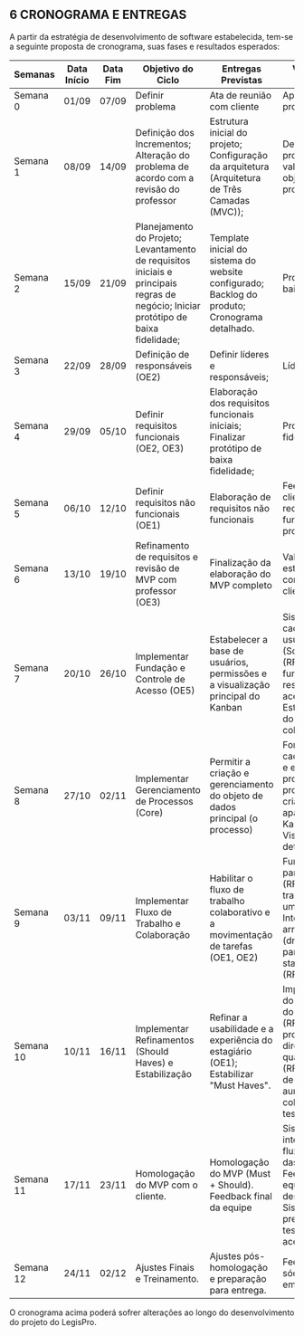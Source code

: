 ## 6 CRONOGRAMA E ENTREGAS

A partir da estratégia de desenvolvimento de software estabelecida, tem-se a seguinte proposta de cronograma, suas fases e resultados esperados:

| Semanas | Data Início | Data Fim | Objetivo do Ciclo | Entregas Previstas | Validação do Cliente | Fase do OpenUP |
| --- | --- | --- | --- | --- | --- | --- |
| Semana 0 | 01/09 | 07/09 | Definir problema | Ata de reunião com cliente | Aprovação do problema. | Concepção |
| Semana 1 | 08/09 | 14/09 | Definição dos Incrementos; Alteração do problema de acordo com a revisão do professor | Estrutura inicial do projeto; Configuração da arquitetura (Arquitetura de Três Camadas (MVC)); | Detalhamento do problema e validação de objetivos do produto. | Elaboração |
| Semana 2 | 15/09 | 21/09 | Planejamento do Projeto; Levantamento de requisitos iniciais e principais regras de negócio; Iniciar protótipo de baixa fidelidade; | Template inicial do sistema do website configurado; Backlog do produto; Cronograma detalhado. | Protótipo de baixa fidelidade; | Elaboração |
| Semana 3 | 22/09 | 28/09 | Definição de responsáveis (OE2) | Definir líderes e responsáveis; | Líderes definidos | Elaboração |
| Semana 4 | 29/09 | 05/10 | Definir requisitos funcionais (OE2, OE3) | Elaboração dos requisitos funcionais iniciais; Finalizar protótipo de baixa fidelidade; | Protótipo de alta fidelidade | Elaboração |
| Semana 5 | 06/10 | 12/10 | Definir requisitos não funcionais (OE1) | Elaboração de requisitos não funcionais | Feedback com o cliente sobre os requisitos não funcionais do projeto | Elaboração |
| Semana 6 | 13/10 | 19/10 | Refinamento de requisitos e revisão de MVP com professor (OE3) | Finalização da elaboração do MVP completo | Validação da estrutura do MVP com professor e cliente | Elaboração |
| Semana 7 | 20/10 | 26/10 | Implementar Fundação e Controle de Acesso (OE5) | Estabelecer a base de usuários, permissões e a visualização principal do Kanban | Sistema de cadastro de usuários (Sócio/Estagiário) (RF08); Login funcional com restrição de acesso (RF04); Estrutura visual do Kanban com colunas (RF12) | Construção |
| Semana 8 | 27/10 | 02/11 | Implementar Gerenciamento de Processos (Core) | Permitir a criação e gerenciamento do objeto de dados principal (o processo) | Formulários para cadastrar (RF01) e editar (RF02) processos; Os processos criados aparecem no Kanban (RF12); Visualização de detalhes (RF07) | Construção |
| Semana 9 | 03/11 | 09/11 | Implementar Fluxo de Trabalho e Colaboração | Habilitar o fluxo de trabalho colaborativo e a movimentação de tarefas (OE1, OE2) | Funcionalidade para atribuir (RF03) e transferir (RF05) um responsável; Interação de arrastar e soltar (drag-and-drop) para atualizar o status no Kanban (RF09) | Construção |
| Semana 10 | 10/11 | 16/11 | Implementar Refinamentos (Should Haves) e Estabilização | Refinar a usabilidade e a experiência do estagiário (OE1); Estabilizar "Must Haves". | Implementação do "Dashboard do estagiário" (RF06); Adicionar processo diretamente pelo quadro Kanban (RF10); Correção de bugs e aumento da cobertura de testes. | Construção |
| Semana 11 | 17/11 | 23/11 | Homologação do MVP com o cliente. | Homologação do MVP (Must + Should). Feedback final da equipe | Sistema integrado (painel, fluxo, dashboard); Feedback final da equipe de desenvolvimento; Sistema preparado para testes de aceitação | Transição |
| Semana 12 | 24/11 | 02/12 | Ajustes Finais e Treinamento. | Ajustes pós-homologação e preparação para entrega. | Feedback do sócio e validação em uso real. | Transição |

O cronograma acima poderá sofrer alterações ao longo do desenvolvimento do projeto do LegisPro.
